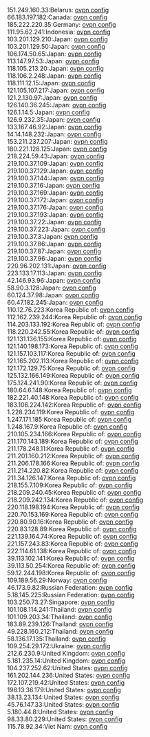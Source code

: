 151.249.160.33:Belarus: [ovpn config](vpn/151_249_160_33.ovpn)  
66.183.197.182:Canada: [ovpn config](vpn/66_183_197_182.ovpn)  
185.222.220.35:Germany: [ovpn config](vpn/185_222_220_35.ovpn)  
111.95.62.241:Indonesia: [ovpn config](vpn/111_95_62_241.ovpn)  
103.201.129.210:Japan: [ovpn config](vpn/103_201_129_210.ovpn)  
103.201.129.50:Japan: [ovpn config](vpn/103_201_129_50.ovpn)  
106.174.50.65:Japan: [ovpn config](vpn/106_174_50_65.ovpn)  
113.147.97.53:Japan: [ovpn config](vpn/113_147_97_53.ovpn)  
118.105.213.20:Japan: [ovpn config](vpn/118_105_213_20.ovpn)  
118.106.2.248:Japan: [ovpn config](vpn/118_106_2_248.ovpn)  
118.111.12.15:Japan: [ovpn config](vpn/118_111_12_15.ovpn)  
121.105.107.217:Japan: [ovpn config](vpn/121_105_107_217.ovpn)  
121.2.130.97:Japan: [ovpn config](vpn/121_2_130_97.ovpn)  
126.140.36.245:Japan: [ovpn config](vpn/126_140_36_245.ovpn)  
126.1.14.5:Japan: [ovpn config](vpn/126_1_14_5.ovpn)  
126.9.232.35:Japan: [ovpn config](vpn/126_9_232_35.ovpn)  
133.167.46.92:Japan: [ovpn config](vpn/133_167_46_92.ovpn)  
14.14.148.232:Japan: [ovpn config](vpn/14_14_148_232.ovpn)  
153.211.237.207:Japan: [ovpn config](vpn/153_211_237_207.ovpn)  
180.221.128.125:Japan: [ovpn config](vpn/180_221_128_125.ovpn)  
218.224.59.43:Japan: [ovpn config](vpn/218_224_59_43.ovpn)  
219.100.37.109:Japan: [ovpn config](vpn/219_100_37_109.ovpn)  
219.100.37.129:Japan: [ovpn config](vpn/219_100_37_129.ovpn)  
219.100.37.144:Japan: [ovpn config](vpn/219_100_37_144.ovpn)  
219.100.37.16:Japan: [ovpn config](vpn/219_100_37_16.ovpn)  
219.100.37.169:Japan: [ovpn config](vpn/219_100_37_169.ovpn)  
219.100.37.172:Japan: [ovpn config](vpn/219_100_37_172.ovpn)  
219.100.37.176:Japan: [ovpn config](vpn/219_100_37_176.ovpn)  
219.100.37.193:Japan: [ovpn config](vpn/219_100_37_193.ovpn)  
219.100.37.22:Japan: [ovpn config](vpn/219_100_37_22.ovpn)  
219.100.37.223:Japan: [ovpn config](vpn/219_100_37_223.ovpn)  
219.100.37.3:Japan: [ovpn config](vpn/219_100_37_3.ovpn)  
219.100.37.86:Japan: [ovpn config](vpn/219_100_37_86.ovpn)  
219.100.37.87:Japan: [ovpn config](vpn/219_100_37_87.ovpn)  
219.100.37.96:Japan: [ovpn config](vpn/219_100_37_96.ovpn)  
220.96.202.131:Japan: [ovpn config](vpn/220_96_202_131.ovpn)  
223.133.17.113:Japan: [ovpn config](vpn/223_133_17_113.ovpn)  
42.146.93.96:Japan: [ovpn config](vpn/42_146_93_96.ovpn)  
58.90.3.128:Japan: [ovpn config](vpn/58_90_3_128.ovpn)  
60.124.37.98:Japan: [ovpn config](vpn/60_124_37_98.ovpn)  
60.47.182.245:Japan: [ovpn config](vpn/60_47_182_245.ovpn)  
110.12.76.223:Korea Republic of: [ovpn config](vpn/110_12_76_223.ovpn)  
112.162.239.244:Korea Republic of: [ovpn config](vpn/112_162_239_244.ovpn)  
114.203.133.192:Korea Republic of: [ovpn config](vpn/114_203_133_192.ovpn)  
118.220.242.55:Korea Republic of: [ovpn config](vpn/118_220_242_55.ovpn)  
121.131.136.155:Korea Republic of: [ovpn config](vpn/121_131_136_155.ovpn)  
121.140.198.173:Korea Republic of: [ovpn config](vpn/121_140_198_173.ovpn)  
121.157.103.117:Korea Republic of: [ovpn config](vpn/121_157_103_117.ovpn)  
121.165.202.113:Korea Republic of: [ovpn config](vpn/121_165_202_113.ovpn)  
121.172.129.75:Korea Republic of: [ovpn config](vpn/121_172_129_75.ovpn)  
125.132.166.149:Korea Republic of: [ovpn config](vpn/125_132_166_149.ovpn)  
175.124.241.90:Korea Republic of: [ovpn config](vpn/175_124_241_90.ovpn)  
180.64.6.148:Korea Republic of: [ovpn config](vpn/180_64_6_148.ovpn)  
182.221.40.148:Korea Republic of: [ovpn config](vpn/182_221_40_148.ovpn)  
183.106.224.142:Korea Republic of: [ovpn config](vpn/183_106_224_142.ovpn)  
1.228.234.119:Korea Republic of: [ovpn config](vpn/1_228_234_119.ovpn)  
1.247.171.185:Korea Republic of: [ovpn config](vpn/1_247_171_185.ovpn)  
1.248.167.9:Korea Republic of: [ovpn config](vpn/1_248_167_9.ovpn)  
210.105.234.166:Korea Republic of: [ovpn config](vpn/210_105_234_166.ovpn)  
211.170.143.189:Korea Republic of: [ovpn config](vpn/211_170_143_189.ovpn)  
211.178.248.11:Korea Republic of: [ovpn config](vpn/211_178_248_11.ovpn)  
211.201.160.212:Korea Republic of: [ovpn config](vpn/211_201_160_212.ovpn)  
211.206.178.166:Korea Republic of: [ovpn config](vpn/211_206_178_166.ovpn)  
211.214.220.82:Korea Republic of: [ovpn config](vpn/211_214_220_82.ovpn)  
211.34.126.147:Korea Republic of: [ovpn config](vpn/211_34_126_147.ovpn)  
218.155.7.109:Korea Republic of: [ovpn config](vpn/218_155_7_109.ovpn)  
218.209.240.45:Korea Republic of: [ovpn config](vpn/218_209_240_45.ovpn)  
218.209.242.134:Korea Republic of: [ovpn config](vpn/218_209_242_134.ovpn)  
220.118.198.194:Korea Republic of: [ovpn config](vpn/220_118_198_194.ovpn)  
220.70.153.169:Korea Republic of: [ovpn config](vpn/220_70_153_169.ovpn)  
220.80.90.16:Korea Republic of: [ovpn config](vpn/220_80_90_16.ovpn)  
220.83.128.89:Korea Republic of: [ovpn config](vpn/220_83_128_89.ovpn)  
221.139.164.74:Korea Republic of: [ovpn config](vpn/221_139_164_74.ovpn)  
221.157.243.83:Korea Republic of: [ovpn config](vpn/221_157_243_83.ovpn)  
222.114.61.138:Korea Republic of: [ovpn config](vpn/222_114_61_138.ovpn)  
39.113.102.141:Korea Republic of: [ovpn config](vpn/39_113_102_141.ovpn)  
39.113.50.254:Korea Republic of: [ovpn config](vpn/39_113_50_254.ovpn)  
59.12.244.198:Korea Republic of: [ovpn config](vpn/59_12_244_198.ovpn)  
109.189.56.29:Norway: [ovpn config](vpn/109_189_56_29.ovpn)  
46.173.9.82:Russian Federation: [ovpn config](vpn/46_173_9_82.ovpn)  
5.18.145.225:Russian Federation: [ovpn config](vpn/5_18_145_225.ovpn)  
103.250.73.27:Singapore: [ovpn config](vpn/103_250_73_27.ovpn)  
101.108.114.241:Thailand: [ovpn config](vpn/101_108_114_241.ovpn)  
101.109.203.34:Thailand: [ovpn config](vpn/101_109_203_34.ovpn)  
183.89.239.126:Thailand: [ovpn config](vpn/183_89_239_126.ovpn)  
49.228.160.212:Thailand: [ovpn config](vpn/49_228_160_212.ovpn)  
58.136.17.135:Thailand: [ovpn config](vpn/58_136_17_135.ovpn)  
109.254.29.172:Ukraine: [ovpn config](vpn/109_254_29_172.ovpn)  
212.6.230.9:United Kingdom: [ovpn config](vpn/212_6_230_9.ovpn)  
5.181.235.14:United Kingdom: [ovpn config](vpn/5_181_235_14.ovpn)  
104.237.252.62:United States: [ovpn config](vpn/104_237_252_62.ovpn)  
161.202.144.236:United States: [ovpn config](vpn/161_202_144_236.ovpn)  
172.107.219.42:United States: [ovpn config](vpn/172_107_219_42.ovpn)  
198.13.36.179:United States: [ovpn config](vpn/198_13_36_179.ovpn)  
38.13.23.134:United States: [ovpn config](vpn/38_13_23_134.ovpn)  
45.76.147.33:United States: [ovpn config](vpn/45_76_147_33.ovpn)  
5.180.44.8:United States: [ovpn config](vpn/5_180_44_8.ovpn)  
98.33.80.229:United States: [ovpn config](vpn/98_33_80_229.ovpn)  
115.78.92.34:Viet Nam: [ovpn config](vpn/115_78_92_34.ovpn)  
